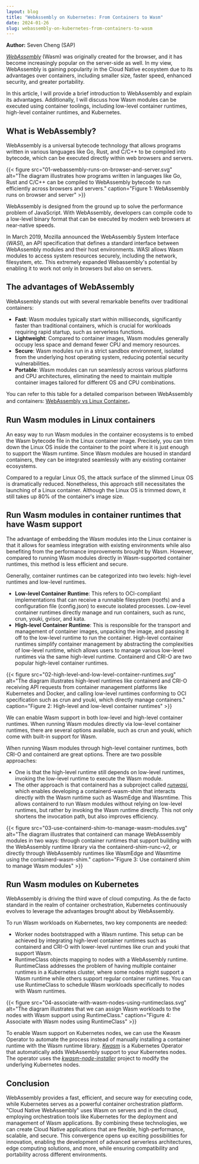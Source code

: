 ```yaml
---
layout: blog
title: "WebAssembly on Kubernetes: From Containers to Wasm"
date: 2024-01-26
slug: webassembly-on-kubernetes-from-containers-to-wasm
---
```


**Author:** Seven Cheng (SAP)

_[WebAssembly](https://webassembly.org/)_ (Wasm) was originally created for the browser, and it has become increasingly popular on the server-side as well. In my view, WebAssembly is gaining popularity in the Cloud Native ecosystem due to its advantages over containers, including smaller size, faster speed, enhanced security, and greater portability.

In this article, I will provide a brief introduction to WebAssembly and explain its advantages. Additionally, I will discuss how Wasm modules can be executed using container toolings, including low-level container runtimes, high-level container runtimes, and Kubernetes.

## What is WebAssembly?

WebAssembly is a universal bytecode technology that allows programs written in various languages like Go, Rust, and C/C++ to be compiled into bytecode, which can be executed directly within web browsers and servers.

{{< figure src="01-webassembly-runs-on-browser-and-server.svg" alt="The diagram illustrates how programs written in languages like Go, Rust and C/C++ can be compiled to WebAssembly bytecode to run efficiently across browsers and servers." caption="Figure 1: WebAssembly runs on browser and server" >}}

WebAssembly is designed from the ground up to solve the performance problem of JavaScript. With WebAssembly, developers can compile code to a low-level binary format that can be executed by modern web browsers at near-native speeds.

In March 2019, Mozilla announced the WebAssembly System Interface (_WASI_), an API specification that defines a standard interface between WebAssembly modules and their host environments. WASI allows Wasm modules to access system resources securely, including the network, filesystem, etc. This extremely expanded Webassembly's potential by enabling it to work not only in browsers but also on servers.

## The advantages of WebAssembly

WebAssembly stands out with several remarkable benefits over traditional containers:
- **Fast**: Wasm modules typically start within milliseconds, significantly faster than traditional containers, which is crucial for workloads requiring rapid startup, such as serverless functions.
- **Lightweight**: Compared to container images, Wasm modules generally occupy less space and demand fewer CPU and memory resources.
- **Secure**: Wasm modules run in a strict sandbox environment, isolated from the underlying host operating system, reducing potential security vulnerabilities.
- **Portable**: Wasm modules can run seamlessly across various platforms and CPU architectures, eliminating the need to maintain multiple container images tailored for different OS and CPU combinations.

You can refer to this table for a detailed comparison between WebAssembly and containers: [WebAssembly vs Linux Container](https://wasmedge.org/wasm_linux_container/)。

## Run Wasm modules in Linux containers

An easy way to run Wasm modules in the container ecosystems is to embed the Wasm bytecode file in the Linux container image. Precisely, you can trim down the Linux OS inside the container to the point where it is just enough to support the Wasm runtime. Since Wasm modules are housed in standard containers, they can be integrated seamlessly with any existing container ecosystems.

Compared to a regular Linux OS, the attack surface of the slimmed Linux OS is dramatically reduced. Nonetheless, this approach still necessitates the launching of a Linux container. Although the Linux OS is trimmed down, it still takes up 80% of the container's image size.

## Run Wasm modules in container runtimes that have Wasm support

The advantage of embedding the Wasm modules into the Linux container is that it allows for seamless integration with existing environments while also benefiting from the performance improvements brought by Wasm. However, compared to running Wasm modules directly in Wasm-supported container runtimes, this method is less efficient and secure.

Generally, container runtimes can be categorized into two levels: high-level runtimes and low-level runtimes.
- **Low-level Container Runtime**: This refers to OCI-compliant implementations that can receive a runnable filesystem (rootfs) and a configuration file (config.json) to execute isolated processes. Low-level container runtimes directly manage and run containers, such as runc, crun, youki, gvisor, and kata.
- **High-level Container Runtime**: This is responsible for the transport and management of container images, unpacking the image, and passing it off to the low-level runtime to run the container. High-level container runtimes simplify container management by abstracting the complexities of low-level runtime, which allows users to manage various low-level runtimes via the same high-level runtime. Containerd and CRI-O are two popular high-level container runtimes.

{{< figure src="02-high-level-and-low-level-container-runtimes.svg" alt="The diagram illustrates high-level runtimes like containerd and CRI-O receiving API requests from container management platforms like Kubernetes and Docker, and calling low-level runtimes conforming to OCI specification such as crun and youki, which directly manage containers." caption="Figure 2: High-level and low-level container runtimes" >}}

We can enable Wasm support in both low-level and high-level container runtimes. 
When running Wasm modules directly via low-level container runtimes, there are several options available, such as crun and youki, which come with built-in support for Wasm.

When running Wasm modules through high-level container runtimes, both CRI-O and containerd are great options. There are two possible approaches: 
- One is that the high-level runtime still depends on low-level runtimes, invoking the low-level runtime to execute the Wasm module. 
- The other approach is that containerd has a subproject called _[runwasi](https://github.com/containerd/runwasi)_, which enables developing a containerd-wasm-shim that interacts directly with the Wasm runtime such as WasmEdge and Wasmtime. This allows containerd to run Wasm modules without relying on low-level runtimes, but rather by invoking the Wasm runtime directly. This not only shortens the invocation path, but also improves efficiency.

{{< figure src="03-use-containerd-shim-to-manage-wasm-modules.svg" alt="The diagram illustrates that containerd can manage WebAssembly modules in two ways: through container runtimes that support building with the WebAssembly runtime library via the containerd-shim-runc-v2, or directly through WebAssembly runtimes like WasmEdge and Wasmtime using the containerd-wasm-shim." caption="Figure 3: Use containerd shim to manage Wasm modules" >}}

## Run Wasm modules on Kubernetes

WebAssembly is driving the third wave of cloud computing. As the de facto standard in the realm of container orchestration, Kubernetes continuously evolves to leverage the advantages brought about by WebAssembly.

To run Wasm workloads on Kubernetes, two key components are needed:
- Worker nodes bootstrapped with a Wasm runtime. This setup can be achieved by integrating high-level container runtimes such as containerd and CRI-O with lower-level runtimes like crun and youki that support Wasm.
- RuntimeClass objects mapping to nodes with a WebAssembly runtime. RuntimeClass addresses the problem of having multiple container runtimes in a Kubernetes cluster, where some nodes might support a Wasm runtime while others support regular container runtimes. You can use RuntimeClass to schedule Wasm workloads specifically to nodes with Wasm runtimes.

{{< figure src="04-associate-with-wasm-nodes-using-runtimeclass.svg" alt="The diagram illustrates that we can assign Wasm workloads to the nodes with Wasm support using RuntimeClass." caption="Figure 4: Associate with Wasm nodes using RuntimeClass" >}}

To enable Wasm support on Kubernetes nodes, we can use the Kwasm Operator to automate the process instead of manually installing a container runtime with the Wasm runtime library. _[Kwasm](https://kwasm.sh/)_ is a Kubernetes Operator that automatically adds WebAssembly support to your Kubernetes nodes. The operator uses the _[kwasm-node-installer](https://github.com/KWasm/kwasm-node-installer)_ project to modify the underlying Kubernetes nodes.

## Conclusion

WebAssembly provides a fast, efficient, and secure way for executing code, while Kubernetes serves as a powerful container orchestration platform. "Cloud Native WebAssembly" uses Wasm on servers and in the cloud, employing orchestration tools like Kubernetes for the deployment and management of Wasm applications. By combining these technologies, we can create Cloud Native applications that are flexible, high-performance, scalable, and secure. This convergence opens up exciting possibilities for innovation, enabling the development of advanced serverless architectures, edge computing solutions, and more, while ensuring compatibility and portability across different environments.
